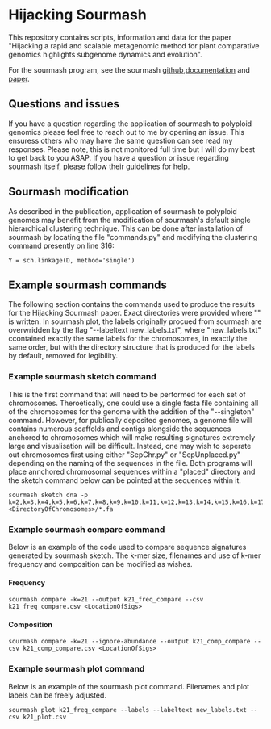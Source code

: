 # Hijacking Sourmash

This repository contains scripts, information and data for the paper "Hijacking a rapid and scalable metagenomic method for plant comparative genomics highlights subgenome dynamics and evolution". 

For the sourmash program, see the sourmash [github](https://github.com/sourmash-bio/sourmash),[documentation](https://sourmash.readthedocs.io/en/latest/) and [paper](https://www.ncbi.nlm.nih.gov/pmc/articles/PMC6720031/).

## Questions and issues
If you have a question regarding the application of sourmash to polyploid genomics please feel free to reach out to me by opening an issue. This ensuress others who may have the same question can see read my responses. Please note, this is not monitored full time but I will do my best to get back to you ASAP.
If you have a question or issue regarding sourmash itself, please follow their guidelines for help.

## Sourmash modification

As described in the publication, application of sourmash to polyploid genomes may benefit from the modification of sourmash's default single hierarchical clustering technique. This can be done after installation of sourmash by locating the file "commands.py" and modifying the clustering command presently on line 316:

```
Y = sch.linkage(D, method='single')
```

## Example sourmash commands 

The following section contains the commands used to produce the results for the Hijacking Sourmash paper. Exact directories were provided where "<DirectoryOfChromosomes>" is written. In sourmash plot, the labels originally procued from sourmash are overwridden by the flag "--labeltext new_labels.txt", where "new_labels.txt" ccontained exactly the same labels for the chromosomes, in exactly the same order, but with the directory structure that is produced for the labels by default, removed for legibility. 

### Example sourmash sketch command

This is the first command that will need to be performed for each set of chromosomes. Theroetically, one could use a single fasta file containing all of the chromosomes for the genome with the addition of the "--singleton" command. However, for publically deposited genomes, a genome file will contains numerous scaffolds and contigs alongside the sequences anchored to chromosomes which will make resulting signatures extremely large and visualisation will be difficult. Instead, one may wish to seperate out chromosomes first using either "SepChr.py" or "SepUnplaced.py" depending on the naming of the sequences in the file. Both programs will place annchored chromosomal sequences within a "placed" directory and the sketch command below can be pointed at the sequences within it. 

```
sourmash sketch dna -p k=2,k=3,k=4,k=5,k=6,k=7,k=8,k=9,k=10,k=11,k=12,k=13,k=14,k=15,k=16,k=17,k=18,k=19,k=20,k=21,k=31,k=41,k=51,k=61,abund  <DirectoryOfChromosomes>/*.fa

```
### Example sourmash compare command

Below is an example of the code used to compare sequence signatures generated by sourmash sketch. The k-mer size, filenames and use of k-mer frequency and composition can be modified as wishes.

#### Frequency

```
sourmash compare -k=21 --output k21_freq_compare --csv k21_freq_compare.csv <LocationOfSigs>
```
#### Composition
```
sourmash compare -k=21 --ignore-abundance --output k21_comp_compare --csv k21_comp_compare.csv <LocationOfSigs>
```

### Example sourmash plot command

Below is an example of the sourmash plot command. Filenames and plot labels can be freely adjusted.

```
sourmash plot k21_freq_compare --labels --labeltext new_labels.txt --csv k21_plot.csv
```



